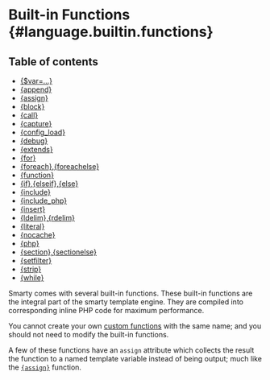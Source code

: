 Built-in Functions {#language.builtin.functions}
==================

## Table of contents
- [{$var=...}](./language-builtin-functions/language-function-shortform-assign.md)
- [{append}](./language-builtin-functions/language-function-append.md)
- [{assign}](./language-builtin-functions/language-function-assign.md)
- [{block}](./language-builtin-functions/language-function-block.md)
- [{call}](./language-builtin-functions/language-function-call.md)
- [{capture}](./language-builtin-functions/language-function-capture.md)
- [{config_load}](./language-builtin-functions/language-function-config.load)
- [{debug}](./language-builtin-functions/language-function-debug.md)
- [{extends}](./language-builtin-functions/language-function-extends.md)
- [{for}](./language-builtin-functions/language-function-for.md)
- [{foreach},{foreachelse}](./language-builtin-functions/language-function-foreach.md)
- [{function}](./language-builtin-functions/language-function-function.md)
- [{if},{elseif},{else}](./language-builtin-functions/language-function-if.md)
- [{include}](./language-builtin-functions/language-function-include.md)
- [{include_php}](./language-builtin-functions/language-function-include.php)
- [{insert}](./language-builtin-functions/language-function-insert.md)
- [{ldelim},{rdelim}](./language-builtin-functions/language-function-ldelim.md)
- [{literal}](./language-builtin-functions/language-function-literal.md)
- [{nocache}](./language-builtin-functions/language-function-nocache.md)
- [{php}](./language-builtin-functions/language-function-php.md)
- [{section},{sectionelse}](./language-builtin-functions/language-function-section.md)
- [{setfilter}](./language-builtin-functions/language-function-setfilter.md)
- [{strip}](./language-builtin-functions/language-function-strip.md)
- [{while}](./language-builtin-functions/language-function-while.md)

Smarty comes with several built-in functions. These built-in functions
are the integral part of the smarty template engine. They are compiled
into corresponding inline PHP code for maximum performance.

You cannot create your own [custom
functions](./language-custom-functions.md) with the same name; and you
should not need to modify the built-in functions.

A few of these functions have an `assign` attribute which collects the
result the function to a named template variable instead of being
output; much like the [`{assign}`](./language-builtin-functions/language-function-assign.md) function.
